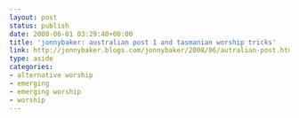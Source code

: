 ```yaml
---
layout: post
status: publish
date: 2008-06-01 03:29:40+00:00
title: 'jonnybaker: australian post 1 and tasmanian worship tricks'
link: http://jonnybaker.blogs.com/jonnybaker/2008/06/autralian-post.html
type: aside
categories:
- alternative worship
- emerging
- emerging worship
- worship
---
```

